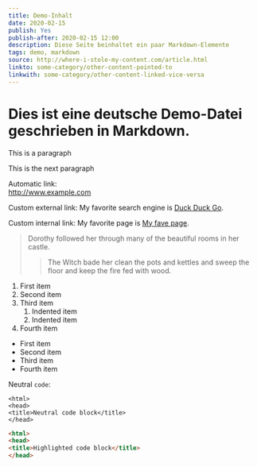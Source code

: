 ```yaml
---
title: Demo-Inhalt
date: 2020-02-15
publish: Yes
publish-after: 2020-02-15 12:00
description: Diese Seite beinhaltet ein paar Markdown-Elemente
tags: demo, markdown
source: http://where-i-stole-my-content.com/article.html
linkto: some-category/other-content-pointed-to
linkwith: some-category/other-content-linked-vice-versa
---
```


# Dies ist eine **deutsche** Demo-Datei geschrieben in Markdown.

This is a paragraph

This is the next paragraph

Automatic link:  
http://www.example.com

Custom external link:
My favorite search engine is [Duck Duck Go](https://duckduckgo.com).

Custom internal link:
My favorite page is [My fave page](content/demo/demo1).



> Dorothy followed her through many of the beautiful rooms in her castle.
>
>> The Witch bade her clean the pots and kettles and sweep the floor and keep the fire fed with wood.

1. First item
2. Second item
3. Third item
    1. Indented item
    2. Indented item
4. Fourth item


* First item
* Second item
* Third item
* Fourth item

Neutral `code`:  
```
<html>
<head>
<title>Neutral code block</title>
</head>
```

```html
<html>
<head>
<title>Highlighted code block</title>
</head>
```
